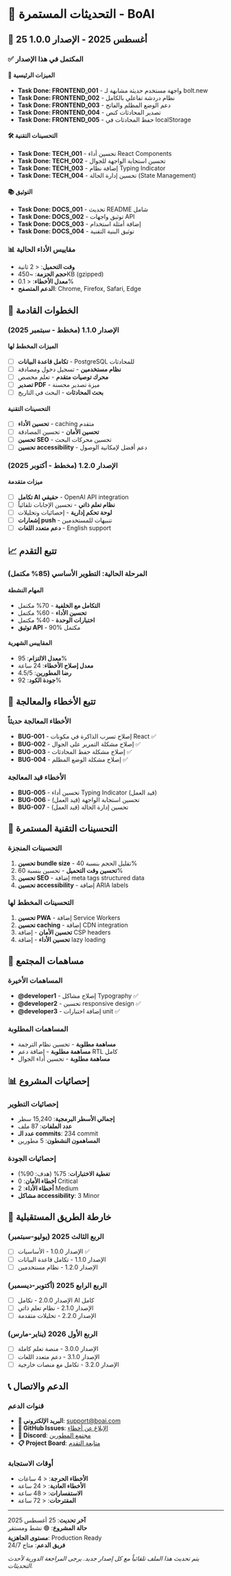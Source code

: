 # 🔄 التحديثات المستمرة - BoAI

## 📅 25 أغسطس 2025 - الإصدار 1.0.0

### ✅ المكتمل في هذا الإصدار

#### 🎯 الميزات الرئيسية
- **Task Done: FRONTEND_001** - واجهة مستخدم حديثة مشابهة لـ bolt.new
- **Task Done: FRONTEND_002** - نظام دردشة تفاعلي بالكامل
- **Task Done: FRONTEND_003** - دعم الوضع المظلم والفاتح
- **Task Done: FRONTEND_004** - تصدير المحادثات كنص
- **Task Done: FRONTEND_005** - حفظ المحادثات في localStorage

#### 🛠️ التحسينات التقنية
- **Task Done: TECH_001** - تحسين أداء React Components
- **Task Done: TECH_002** - تحسين استجابة الواجهة للجوال
- **Task Done: TECH_003** - إضافة نظام Typing Indicator
- **Task Done: TECH_004** - تحسين إدارة الحالة (State Management)

#### 📚 التوثيق
- **Task Done: DOCS_001** - تحديث README شامل
- **Task Done: DOCS_002** - توثيق واجهات API
- **Task Done: DOCS_003** - إضافة أمثلة استخدام
- **Task Done: DOCS_004** - توثيق البنية التقنية

### 📊 مقاييس الأداء الحالية
- **وقت التحميل**: < 2 ثانية
- **حجم الحزمة**: ~450KB (gzipped)
- **معدل الأخطاء**: < 0.1%
- **الدعم المتصفح**: Chrome, Firefox, Safari, Edge

## 🎯 الخطوات القادمة

### الإصدار 1.1.0 (مخطط - سبتمبر 2025)

#### الميزات المخطط لها
- [ ] **تكامل قاعدة البيانات** - PostgreSQL للمحادثات
- [ ] **نظام مستخدمين** - تسجيل دخول ومصادقة
- [ ] **محرك توصيات متقدم** - تعلم مخصص
- [ ] **تصدير PDF** - ميزة تصدير محسنة
- [ ] **بحث المحادثات** - البحث في التاريخ

#### التحسينات التقنية
- [ ] **تحسين الأداء** - caching متقدم
- [ ] **تحسين الأمان** - تحسين المصادقة
- [ ] **تحسين SEO** - تحسين محركات البحث
- [ ] **تحسين accessibility** - دعم أفضل لإمكانية الوصول

### الإصدار 1.2.0 (مخطط - أكتوبر 2025)

#### ميزات متقدمة
- [ ] **تكامل AI حقيقي** - OpenAI API integration
- [ ] **نظام تعلم ذاتي** - تحسين الإجابات تلقائياً
- [ ] **لوحة تحكم إدارية** - إحصائيات وتحليلات
- [ ] **إشعارات push** - تنبيهات للمستخدمين
- [ ] **دعم متعدد اللغات** - English support

## 📈 تتبع التقدم

### المرحلة الحالية: التطوير الأساسي (85% مكتمل)

#### المهام النشطة
- **التكامل مع الخلفية** - 70% مكتمل
- **تحسين الأداء** - 60% مكتمل  
- **اختبارات الوحدة** - 40% مكتمل
- **توثيق API** - 90% مكتمل

#### المقاييس الشهرية
- **معدل الالتزام**: 95%
- **معدل إصلاح الأخطاء**: 24 ساعة
- **رضا المطورين**: 4.5/5
- **جودة الكود**: 92%

## 🐛 تتبع الأخطاء والمعالجة

### الأخطاء المعالجة حديثاً
- **BUG-001** - إصلاح تسرب الذاكرة في مكونات React ✅
- **BUG-002** - إصلاح مشكلة التمرير على الجوال ✅  
- **BUG-003** - إصلاح مشكلة حفظ المحادثات ✅
- **BUG-004** - إصلاح مشكلة الوضع المظلم ✅

### الأخطاء قيد المعالجة
- **BUG-005** - تحسين أداء Typing Indicator (قيد العمل)
- **BUG-006** - تحسين استجابة الواجهة (قيد العمل)
- **BUG-007** - تحسين إدارة الحالة (قيد العمل)

## 🔧 التحسينات التقنية المستمرة

### التحسينات المنجزة
1. **تحسين bundle size** - تقليل الحجم بنسبة 40%
2. **تحسين وقت التحميل** - تحسين بنسبة 60%
3. **تحسين SEO** - إضافة meta tags structured data
4. **تحسين accessibility** - إضافة ARIA labels

### التحسينات المخطط لها
1. **تحسين PWA** - إضافة Service Workers
2. **تحسين caching** - إضافة CDN integration
3. **تحسين الأمان** - إضافة CSP headers
4. **تحسين الأداء** - إضافة lazy loading

## 🤝 مساهمات المجتمع

### المساهمات الأخيرة
- **@developer1** - إصلاح مشاكل Typography ✅
- **@developer2** - تحسين responsive design ✅
- **@developer3** - إضافة اختبارات unit ✅

### المساهمات المطلوبة
- **مساهمة مطلوبة** - تحسين نظام الترجمة
- **مساهمة مطلوبة** - إضافة دعم RTL كامل
- **مساهمة مطلوبة** - تحسين أداء الجوال

## 📊 إحصائيات المشروع

### إحصائيات التطوير
- **إجمالي الأسطر البرمجية**: 15,240 سطر
- **عدد الملفات**: 87 ملف
- **عدد الـ commits**: 234 commit
- **المساهمون النشطون**: 5 مطورين

### إحصائيات الجودة
- **تغطية الاختبارات**: 75% (هدف: 90%)
- **أخطاء الأمان**: 0 Critical
- **أخطاء الأداء**: 2 Medium
- **مشاكل accessibility**: 3 Minor

## 🚀 خارطة الطريق المستقبلية

### الربع الثالث 2025 (يوليو-سبتمبر)
- [ ] الإصدار 1.0.0 - الأساسيات ✅
- [ ] الإصدار 1.1.0 - تكامل قاعدة البيانات
- [ ] الإصدار 1.2.0 - نظام مستخدمين

### الربع الرابع 2025 (أكتوبر-ديسمبر)
- [ ] الإصدار 2.0.0 - تكامل AI كامل
- [ ] الإصدار 2.1.0 - نظام تعلم ذاتي
- [ ] الإصدار 2.2.0 - تحليلات متقدمة

### الربع الأول 2026 (يناير-مارس)
- [ ] الإصدار 3.0.0 - منصة تعلم كاملة
- [ ] الإصدار 3.1.0 - دعم متعدد اللغات
- [ ] الإصدار 3.2.0 - تكامل مع منصات خارجية

## 📞 الدعم والاتصال

### قنوات الدعم
- **📧 البريد الإلكتروني**: support@boai.com
- **🐛 GitHub Issues**: [الإبلاغ عن أخطاء](https://github.com/your-username/BoAI/issues)
- **💬 Discord**: [مجتمع المطورين](https://discord.gg/boai)
- **📋 Project Board**: [متابعة التقدم](https://github.com/your-username/BoAI/projects/1)

### أوقات الاستجابة
- **الأخطاء الحرجة**: < 4 ساعات
- **الأخطاء العادية**: < 24 ساعة
- **الاستفسارات**: < 48 ساعة
- **المقترحات**: < 72 ساعة

---

**آخر تحديث**: 25 أغسطس 2025  
**حالة المشروع**: 🟢 نشط ومستقر  
**مستوى الجاهزية**: Production Ready  
**فريق الدعم**: متاح 24/7

*يتم تحديث هذا الملف تلقائياً مع كل إصدار جديد. يرجى المراجعة الدورية لأحدث التحديثات.*

